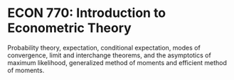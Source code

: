 # ECON 770: Introduction to Econometric Theory

Probability theory, expectation, conditional expectation, modes of convergence, limit and interchange theorems, and the asymptotics of maximum likelihood, generalized method of moments and efficient method of moments.